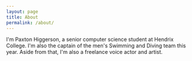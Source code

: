 ```yaml
---
layout: page
title: About
permalink: /about/
---
```


I'm Paxton Higgerson, a senior computer science student at Hendrix College. I'm also the captain of the men's Swimming and Diving team this year. Aside from that, I'm also a freelance voice actor and artist.
